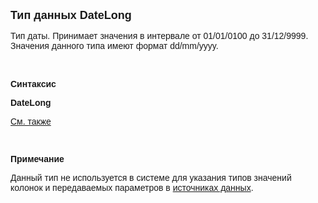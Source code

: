 ﻿<html>
<head>
<title>DateLong</title>
</head>

<body>

<p><font size="4" face="Arial"><strong>Тип данных DateLong</strong></font></p>

<p class="label"><font face="Arial">Тип даты. Принимает значения в 
интервале от 01/01/0100 до 31/12/9999. Значения данного типа имеют формат dd/mm/yyyy.</font></p>

<p class="label">&nbsp;</p>

<p class="label"><font face="Arial"><b>Синтаксис</b></font></p>

<p><strong><font face="Arial">DateLong</font></strong></p>

<p><font face="Arial"><a href="../types.html">См. также</a><br>
</font></p>

<p class="label"><font face="Arial"><b>&nbsp;</b></font></p>

<p class="label"><font face="Arial"><b>Примечание</b></font></p>

<p class="label"><font face="Arial">Данный тип не используется в 
системе для указания типов значений колонок и передаваемых параметров в <a
href="../Defs/Data.html">источниках данных</a>.</font></p>
</body>
</html>
